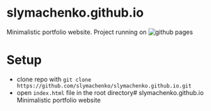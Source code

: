# slymachenko.github.io
Minimalistic portfolio website. Project running on ![github pages](https://slymachenko.github.io/)

# Setup
- clone repo with `git clone https://github.com/slymachenko/slymachenko.github.io.git`
- open `index.html` file in the root directory# slymachenko.github.io
Minimalistic portfolio website